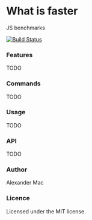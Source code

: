# What is faster
JS benchmarks

[![Build Status](https://travis-ci.org/AlexanderMac/what-is-faster.svg?branch=master)](https://travis-ci.org/AlexanderMac/what-is-faster)

### Features
TODO

### Commands
TODO

### Usage
TODO

### API
TODO

### Author
Alexander Mac

### Licence
Licensed under the MIT license.
